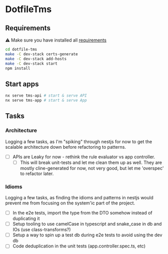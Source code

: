 # DotfileTms

## Requirements

⚠️ Make sure you have installed all [requirements](./docs/requirements.md)

```bash
cd dotfile-tms
make -C dev-stack certs-generate
make -C dev-stack add-hosts
make -C dev-stack start
npm install
```

## Start apps

```bash
nx serve tms-api # start & serve API
nx serve tms-app # start & serve App
```

## Tasks

### Architecture

Logging a few tasks, as I'm "spiking" through nestjs for now to get the scalable architecture down before refactoring to patterns.

- [ ] APIs are Leaky for now - rethink the rule evaluator vs app controller.
  - [ ] This will break unit-tests and let me clean them up as well. They are mostly cline-generated for now, not very good, but let me 'overspec' to refactor later.

### Idioms

Logging a few tasks, as finding the idioms and patterns in nestjs would prevent me from focusing on the system'ic part of the project.

- [ ] In the e2e tests, import the type from the DTO somehow instead of duplicating it
- [ ] Setup tooling to use camelCase in typescript and snake_case in db and IOs (use class-transforms?)
- [ ] Setup a way to spin up a test db during e2e tests to avoid using the dev db
- [ ] Code deduplication in the unit tests (app.controller.spec.ts, etc)
